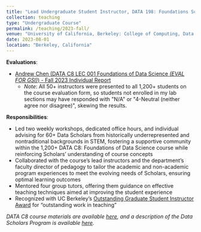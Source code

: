 ```yaml
---
title: "Lead Undergraduate Student Instructor, DATA 198: Foundations Scholars (_Fall 2023_)"
collection: teaching
type: "Undergraduate Course"
permalink: /teaching/2023-fall/
venue: "University of California, Berkeley: College of Computing, Data Science, and Society (CDSS)"
date: 2023-08-01
location: "Berkeley, California"
---
```

__Evaluations__:
- [Andrew Chen (DATA C8 LEC 001 Foundations of Data Science _(EVAL FOR GSI)_) - Fall 2023 Individual Report](https://drive.google.com/file/d/1E9dxXvRNoXIfRy2HeqWnIYaRXPJb5HuK/view?usp=drive_link)
  - _Note_: All 50+ instructors were presented to all 1,200+ students on the course evaluation form, so students not enrolled in my lab sections may have responded with "N/A" or "4-Neutral (neither agree nor disagree)", skewing the results.

__Responsibilities__:
- Led two weekly workshops, dedicated office hours, and individual advising for 60+ Data Scholars from historically underrepresented and nontraditional backgrounds in STEM, fostering a supportive community within the 1,200+ DATA C8: Foundations of Data Science course while reinforcing Scholars’ understanding of course concepts
- Collaborated with the course’s lead instructors and the department’s faculty director of pedagogy to tailor the academic and non-academic program experiences to meet the evolving needs of Scholars, ensuring optimal learning outcomes
- Mentored four group tutors, offering them guidance on effective teaching techniques aimed at improving the student experience
- Recognized with UC Berkeley’s [Outstanding Graduate Student Instructor Award](https://gsi.berkeley.edu/programs-services/award-programs/ogsi/) for “outstanding work in teaching”

_DATA C8 course materials are available [here](http://www.data8.org/fa23/), and a description of the Data Scholars Program is available [here](https://data.berkeley.edu/academics/campus-resources/data-scholars)._
